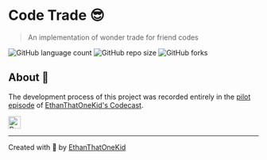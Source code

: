# Code Trade 😎
> An implementation of wonder trade for friend codes

![GitHub language count](https://img.shields.io/github/languages/count/ethanthatonekid/code-trade)
![GitHub repo size](https://img.shields.io/github/repo-size/ethanthatonekid/code-trade)
![GitHub forks](https://img.shields.io/github/forks/ethanthatonekid/code-trade?style=social)

## About 🧠
The development process of this project was recorded entirely in the [pilot episode](https://github.com/EthanThatOneKid/codecasts/tree/master/code-trade) of [EthanThatOneKid's Codecast](https://github.com/EthanThatOneKid/codecasts).

<a href="https://www.buymeacoffee.com/etok" target="_blank"><img src="https://cdn.buymeacoffee.com/buttons/default-orange.png" alt="Buy Me A Coffee" style="height: 25px !important;" ></a>

---

Created with 💖 by [EthanThatOneKid](https://github.com/EthanThatOneKid)